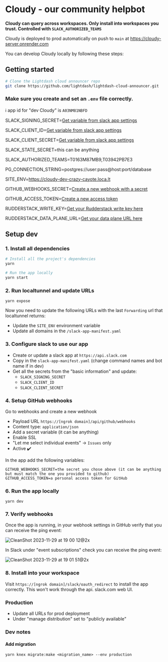 # Cloudy - our community helpbot

**Cloudy can query across workspaces. Only install into workspaces you trust. Controlled with `SLACK_AUTHORIZED_TEAMS`**

Cloudy is deployed to prod automatically on push to `main` at https://cloudy-server.onrender.com

You can develop Cloudy locally by following these steps:

## Getting started

```bash
# Clone the Lightdash cloud announcer repo
git clone https://github.com/lightdash/lightdash-cloud-announcer.git
```

### Make sure you create and set an `.env` file correctly.

ℹ️ app id for "dev Cloudy" is `A03NM81NBFD`

SLACK_SIGNING_SECRET=[Get variable from slack app settings](https://api.slack.com/apps/[APP_ID]/general)

SLACK_CLIENT_ID=[Get variable from slack app settings](https://api.slack.com/apps/[APP_ID]/general)

SLACK_CLIENT_SECRET=[Get variable from slack app settings](https://api.slack.com/apps/[APP_ID]/general)

SLACK_STATE_SECRET=this can be anything

SLACK_AUTHORIZED_TEAMS=T0163M87MB9,T03942PB7E3

PG_CONNECTION_STRING=postgres://user:pass@host:port/database

SITE_ENV=https://cloudy-dev-crazy-cayote.loca.lt

GITHUB_WEBHOOKS_SECRET=[Create a new webhook with a secret](https://github.com/organizations/lightdash/settings/hooks)

GITHUB_ACCESS_TOKEN=[Create a new access token](https://github.com/settings/tokens/new)

RUDDERSTACK_WRITE_KEY=[Get your Rudderstack write key here](https://app.rudderstack.com/)

RUDDERSTACK_DATA_PLANE_URL=[Get your data plane URL here](https://app.rudderstack.com/)

## Setup dev

### 1. Install all dependencies

```bash
# Install all the project's dependencies
yarn

# Run the app locally
yarn start
```

### 2. Run localtunnel and update URLs

```shell
yarn expose
```

Now you need to update the following URLs with the last `Forwarding` url that localtunnel returns:

- Update the `SITE_ENV` environment variable
- Update all domains in the `/slack-app-manifest.yaml`

### 3. Configure slack to use our app

- Create or update a slack app at `https://api.slack.com`
- Copy in the `slack-app-manifest.yaml` (change command names and bot name if in dev)
- Get all the secrets from the "basic information" and update:
  - `SLACK_SIGNING_SECRET`
  - `SLACK_CLIENT_ID`
  - `SLACK_CLIENT_SECRET`

### 4. Setup GitHub webhooks

Go to webhooks and create a new webhook

- Payload URL `https://[ngrok domain]/api/github/webhooks`
- Content type: `application/json`
- Add a secret variable (it can be anything)
- Enable SSL
- "Let me select individual events" -> `Issues` only
- Active ✔️

In the app add the following variables:

```
GITHUB_WEBHOOKS_SECRET=the secret you chose above (it can be anything but must match the one you provided to github)
GITHUB_ACCESS_TOKEN=a personal access token for GitHub
```

### 6. Run the app locally

```shell
yarn dev
```

### 7. Verify webhooks

Once the app is running, in your webhook settings in GitHub verify that you can receive the ping event:

![CleanShot 2023-11-29 at 19 00 12@2x](https://github.com/lightdash/lightdash-cloud-announcer/assets/11660098/195add17-9e6e-46c3-8483-9598aa0b619c)

In Slack under "event subscriptions" check you can receive the ping event:

![CleanShot 2023-11-29 at 19 01 51@2x](https://github.com/lightdash/lightdash-cloud-announcer/assets/11660098/87c3b8f8-9a7e-4fd4-ad74-2c3bc0f832ae)

### 8. Install into your workspace

Visit `https://[ngrok domain]/slack/oauth_redirect` to install the app correctly. This won't work through the api.
slack.com web UI.

### Production

- Update all URLs for prod deployment
- Under "manage distribution" set to "publicly available"

### Dev notes

#### Add migration

```shell
yarn knex migrate:make <migration_name> --env production
```
